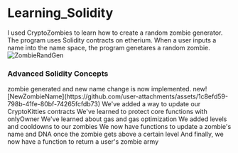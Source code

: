 # Learning_Solidity
I used CryptoZombies to learn how to create a random zombie generator. The program uses Solidity contracts on etherium. When a user inputs a name into the name space, the program genetares a random zombie.
![ZombieRandGen](https://github.com/user-attachments/assets/ced037bb-c47e-432b-ba25-f6f9087502e3)
<h3>Advanced Solidity Concepts</h3>
 zombie generated and new name change is now implemented.
 new![NewZombieName](https://github.com/user-attachments/assets/1c8efd59-798b-41fe-80bf-74265fcfdb73)
 We've added a way to update our CryptoKitties contracts
We've learned to protect core functions with onlyOwner
We've learned about gas and gas optimization
We added levels and cooldowns to our zombies
We now have functions to update a zombie's name and DNA once the zombie gets above a certain level
And finally, we now have a function to return a user's zombie army

